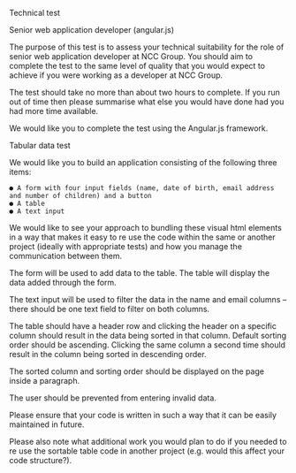 Technical test


Senior web application developer (angular.js)

The purpose of this test is to assess your technical suitability for the role of senior web application developer at NCC Group. You should aim to complete the test to the same level of quality that you would expect to achieve if you were working as a developer at NCC Group.

The test should take no more than about two hours to complete. If you run out of time then please summarise what else you would have done had you had more time available.

We would like you to complete the test using the Angular.js framework.



Tabular data test


We would like you to build an application consisting of the following three items:

    ● A form with four input fields (name, date of birth, email address and number of children) and a button
    ● A table
    ● A text input

We would like to see your approach to bundling these visual html elements in a way that makes it easy to re use the code within the same or another project (ideally with appropriate tests) and how you manage the communication between them.

The form will be used to add data to the table. The table will display the data added through the form.

The text input will be used to filter the data in the name and email columns – there should be one text field to filter on both columns.

The table should have a header row and clicking the header on a specific column should result in the data being sorted in that column. Default sorting order should be ascending. Clicking the same column a second time should result in the column being sorted in descending order.

The sorted column and sorting order should be displayed on the page inside a paragraph.

The user should be prevented from entering invalid data.

Please ensure that your code is written in such a way that it can be easily maintained in future.

Please also note what additional work you would plan to do if you needed to re use the sortable table code in another project (e.g. would this affect your code structure?).